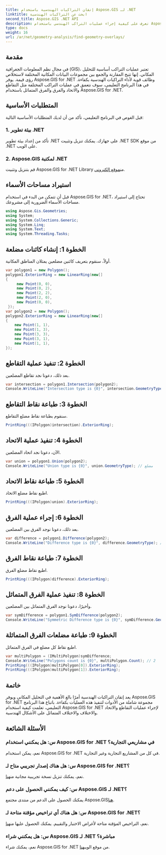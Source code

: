 ```yaml
---
title: إتقان التراكبات الهندسية باستخدام Aspose.GIS لـ .NET
linktitle: ابحث عن التراكبات الهندسية
second_title: Aspose.GIS .NET API
description: تعرف على كيفية إجراء عمليات التراكب الهندسي باستخدام Aspose.GIS for .NET. إتقان عمليات التقاطع والاتحاد والفرق والفرق المتماثل.
type: docs
weight: 16
url: /ar/net/geometry-analysis/find-geometry-overlays/
---
```

## مقدمة
في مجال نظم المعلومات الجغرافية (GIS)، تعتبر عمليات التراكب أساسية للتحليل المكاني. إنها تتيح المقارنة والجمع بين مجموعات البيانات المكانية المختلفة لاستخلاص رؤى قيمة. يوفر Aspose.GIS for .NET وظائف قوية لأداء التراكبات الهندسية بكفاءة. في هذا البرنامج التعليمي، سوف نتعمق في عمليات التراكب المختلفة مثل التقاطع والاتحاد والفرق والفرق المتماثل باستخدام Aspose.GIS for .NET.
## المتطلبات الأساسية
قبل الغوص في البرنامج التعليمي، تأكد من أن لديك المتطلبات الأساسية التالية:
### 1. بيئة تطوير .NET
تأكد من إعداد بيئة تطوير .NET على جهازك. يمكنك تنزيل وتثبيت .NET SDK من موقع .NET على الويب.
### 2. Aspose.GIS لمكتبة .NET
 قم بتنزيل وتثبيت Aspose.GIS for .NET Library من[موقع إلكتروني](https://releases.aspose.com/gis/net/).
## استيراد مساحات الأسماء
قبل أن تتمكن من البدء في استخدام Aspose.GIS for .NET، تحتاج إلى استيراد مساحات الأسماء الضرورية إلى مشروعك.
```csharp
using Aspose.Gis.Geometries;
using System;
using System.Collections.Generic;
using System.Linq;
using System.Text;
using System.Threading.Tasks;
```

## الخطوة 1: إنشاء كائنات مضلعة
أولاً، سنقوم بتعريف كائنين مضلعين يمثلان المناطق المكانية.
```csharp
var polygon1 = new Polygon();
polygon1.ExteriorRing = new LinearRing(new[]
{
	 new Point(0, 0),
	 new Point(0, 2),
	 new Point(2, 2),
	 new Point(2, 0),
	 new Point(0, 0),
 });
var polygon2 = new Polygon();
polygon2.ExteriorRing = new LinearRing(new[]
{
	new Point(1, 1),
	new Point(1, 3),
	new Point(3, 3),
	new Point(3, 1),
	new Point(1, 1),
});
```
## الخطوة 2: تنفيذ عملية التقاطع
بعد ذلك، دعونا نجد تقاطع المضلعين.
```csharp
var intersection = polygon1.Intersection(polygon2);
Console.WriteLine("Intersection type is {0}", intersection.GeometryType); // مضلع
```
## الخطوة 3: طباعة نقاط التقاطع
سنقوم بطباعة نقاط مضلع التقاطع.
```csharp
PrintRing(((IPolygon)intersection).ExteriorRing);
```
## الخطوة 4: تنفيذ عملية الاتحاد
الآن، دعونا نجد اتحاد المضلعين.
```csharp
var union = polygon1.Union(polygon2);
Console.WriteLine("Union type is {0}", union.GeometryType); // مضلع
```
## الخطوة 5: طباعة نقاط الاتحاد
اطبع نقاط مضلع الاتحاد.
```csharp
PrintRing(((IPolygon)union).ExteriorRing);
```
## الخطوة 6: إجراء عملية الفرق
بعد ذلك، دعونا نوجد الفرق بين المضلعين.
```csharp
var difference = polygon1.Difference(polygon2);
Console.WriteLine("Difference type is {0}", difference.GeometryType); // مضلع
```
## الخطوة 7: طباعة نقاط الفرق
اطبع نقاط مضلع الفرق.
```csharp
PrintRing(((IPolygon)difference).ExteriorRing);
```
## الخطوة 8: تنفيذ عملية الفرق المتماثل
وأخيرًا، دعونا نوجد الفرق المتماثل بين المضلعين.
```csharp
var symDifference = polygon1.SymDifference(polygon2);
Console.WriteLine("Symmetric Difference type is {0}", symDifference.GeometryType); // متعدد المضلعات
```
## الخطوة 9: طباعة مضلعات الفرق المتماثلة
اطبع نقاط كل مضلع في الفرق المتماثل.
```csharp
var multiPolygon = (IMultiPolygon)symDifference;
Console.WriteLine("Polygons count is {0}", multiPolygon.Count); // 2
PrintRing(((IPolygon)multiPolygon[0]).ExteriorRing);
PrintRing(((IPolygon)multiPolygon[1]).ExteriorRing);
```
## خاتمة
يعد إتقان التراكبات الهندسية أمرًا بالغ الأهمية في التحليل المكاني ويوفر Aspose.GIS for .NET مجموعة شاملة من الأدوات لتنفيذ هذه العمليات بكفاءة. باتباع هذا البرنامج التعليمي، تعلمت كيفية استخدام Aspose.GIS for .NET لإجراء عمليات التقاطع والاتحاد والاختلاف والاختلاف المتماثل على الأشكال الهندسية.
## الأسئلة الشائعة
### س: هل يمكنني استخدام Aspose.GIS for .NET في مشاريعي التجارية؟
نعم، يمكن استخدام Aspose.GIS for .NET في كل من المشاريع التجارية وغير التجارية.
### س: هل هناك إصدار تجريبي متاح لـ Aspose.GIS for .NET؟
 نعم، يمكنك تنزيل نسخة تجريبية مجانية من[هنا](https://releases.aspose.com/).
### س: كيف يمكنني الحصول على دعم Aspose.GIS لـ .NET؟
 يمكنك الحصول على الدعم من منتدى مجتمع Aspose.GIS[هنا](https://forum.aspose.com/c/gis/33).
### س: هل هناك أي تراخيص مؤقتة متاحة لـ Aspose.GIS for .NET؟
 نعم، التراخيص المؤقتة متاحة لأغراض الاختبار والتقييم. يمكنك الحصول عليها من[هنا](https://purchase.aspose.com/temporary-license/).
### س: هل يمكنني شراء Aspose.GIS لـ .NET مباشرة؟
 نعم، يمكنك شراء Aspose.GIS for .NET من موقع الويب[هنا](https://purchase.aspose.com/buy).